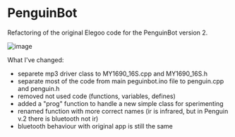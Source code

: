 # PenguinBot

Refactoring of the original Elegoo code for the PenguinBot version 2.

![image](https://github.com/giuliopons/PenguinBot/assets/1871627/f9962769-78e2-47cd-b678-49f4350c4cf7)

What I've changed:
* separete mp3 driver class to MY1690_16S.cpp and MY1690_16S.h
* separate most of the code from main peguinbot.ino file to penguin.cpp and penguin.h
* removed not used code (functions, variables, defines)
* added a "prog" function to handle a new simple class for sperimenting
* renamed function with more correct names (ir is infrared, but in Penguin v.2 there is bluetooth not ir)
* bluetooth behaviour with original app is still the same


